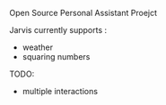 Open Source Personal Assistant Proejct 

Jarvis currently supports : 
  - weather 
  - squaring numbers
  
TODO:
  - multiple interactions
  


